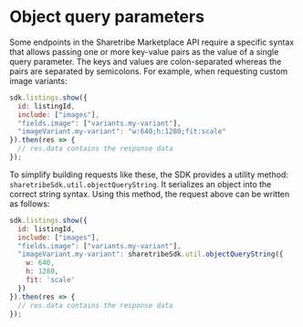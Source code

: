 # Object query parameters

Some endpoints in the Sharetribe Marketplace API require a specific syntax that allows
passing one or more key-value pairs as the value of a single query parameter.
The keys and values are colon-separated whereas the pairs are separated by
semicolons. For example, when requesting custom image variants:

``` js
sdk.listings.show({
  id: listingId,
  include: ["images"],
  "fields.image": ["variants.my-variant"],
  "imageVariant.my-variant": "w:640;h:1280;fit:scale"
}).then(res => {
  // res.data contains the response data
});
```

To simplify building requests like these, the SDK provides a utility method:
`sharetribeSdk.util.objectQueryString`. It serializes an object into the correct
string syntax. Using this method, the request above can be written as follows:

``` js
sdk.listings.show({
  id: listingId,
  include: ["images"],
  "fields.image": ["variants.my-variant"],
  "imageVariant.my-variant": sharetribeSdk.util.objectQueryString({
    w: 640,
    h: 1280,
    fit: 'scale'
  })
}).then(res => {
  // res.data contains the response data
});
```
